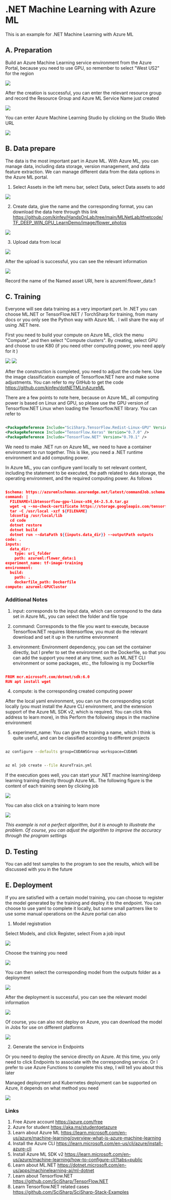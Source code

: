 # .NET Machine Learning with Azure ML

This is an example for .NET Machine Learning with Azure ML

## **A. Preparation**

Build an Azure Machine Learning service environment from the Azure Portal, because you need to use GPU, so remember to select "West US2" for the region

<img src="./imgs/01/01.png"/>

After the creation is successful, you can enter the relevant resource group and record the Resource Group and Azure ML Service Name just created

<img src="./imgs/01/02.png"/>

You can enter Azure Machine Learning Studio by clicking on the Studio Web URL

<img src="./imgs/01/03.png"/>
 
## **B. Data prepare**

The data is the most important part in Azure ML. With Azure ML, you can manage data, including data storage, version management, and data feature extraction. We can manage different data from the data options in the Azure ML portal.

1. Select Assets in the left menu bar, select Data, select Data assets to add

<img src="./imgs/02/01.png"/>


2. Create data, give the name and the corresponding format, you can download the data here through this link https://github.com/kinfey/HandsOnLab/tree/main/MLNetLab/tfnetcode/TF_DEEP_WIN_GPU_LearnDemo/image/flower_photos

<img src="./imgs/02/02.png"/>

3. Upload data from local

<img src="./imgs/02/03.png"/>

After the upload is successful, you can see the relevant information

<img src="./imgs/02/04.png"/>

Record the name of the Named asset URI, here is azureml:flower_data:1

## **C. Training**

Everyone will see data training as a very important part. In .NET you can choose ML.NET or TensorFlow.NET / TorchSharp for training, from many docs or you only see the Python way with Azure ML . I will share the way of using .NET here.

First you need to build your compute on Azure ML, click the menu "Compute", and then select "Compute clusters". By creating, select GPU and choose to use K80 (if you need other computing power, you need apply for it )

<img src="./imgs/03/01.png"/>

<img src="./imgs/03/02.png"/>

After the construction is completed, you need to adjust the code here. Use the image classification example of Tensorflow.NET here and make some adjustments. You can refer to my GitHub to get the code https://github.com/kinfey/dotNETMLinAzureML 

There are a few points to note here, because on Azure ML, all computing power is based on Linux and GPU, so please use the GPU version of Tensorflow.NET Linux when loading the Tensorflow.NET library. You can refer to

````xml

<PackageReference Include="SciSharp.TensorFlow.Redist-Linux-GPU" Version="2.5.0" />
<PackageReference Include="TensorFlow.Keras" Version="0.7.0" />
<PackageReference Include="TensorFlow.NET" Version="0.70.1" />

````

We need to make .NET run on Azure ML, we need to have a container environment to run together. This is like, you need a .NET runtime environment and add computing power.

In Azure ML, you can configure yaml locally to set relevant content, including the statement to be executed, the path related to data storage, the operating environment, and the required computing power. As follows


```json

$schema: https://azuremlschemas.azureedge.net/latest/commandJob.schema.json
command: |
  FILENAME=libtensorflow-gpu-linux-x86_64-2.5.0.tar.gz
  wget -q --no-check-certificate https://storage.googleapis.com/tensorflow/libtensorflow/${FILENAME}
  tar -C /usr/local -xzf ${FILENAME}
  ldconfig /usr/local/lib
  cd code
  dotnet restore
  dotnet build
  dotnet run --dataPath ${{inputs.data_dir}} --outputPath outputs 
code: .
inputs:
  data_dir:
    type: uri_folder
    path: azureml:flower_data:1
experiment_name: tf-image-training
environment: 
  build:
    path: .
    dockerfile_path: Dockerfile
compute: azureml:GPUCluster

```

### **Additional Notes**

1. input: corresponds to the input data, which can correspond to the data set in Azure ML, you can select the folder and file type

2. command: Corresponds to the file you want to execute, because Tensorflow.NET requires libtensorflow, you must do the relevant download and set it up in the runtime environment

3. environment: Environment dependency, you can set the container directly, but I prefer to set the environment on the Dockerfile, so that you can add the support you need at any time, such as ML.NET CLI environment or some packages, etc., the following is my Dockerfile

````json

FROM mcr.microsoft.com/dotnet/sdk:6.0
RUN apt install wget

````

4. compute: is the corresponding created computing power

After the local yaml environment, you can run the corresponding script locally (you must install the Azure CLI environment, and the extension support of the Azure ML SDK v2, which is required. You can click this address to learn more), in this Perform the following steps in the machine environment

5. experiment_name: You can give the training a name, which I think is quite useful, and can be classified according to different projects

```cmd

az configure --defaults group=CUDAWSGroup workspace=CUDAWS

````

```cmd

az ml job create --file AzureTrain.yml

````

If the execution goes well, you can start your .NET machine learning/deep learning training directly through Azure ML. The following figure is the content of each training seen by clicking job

<img src="./imgs/03/03.png"/>

You can also click on a training to learn more

<img src="./imgs/03/04.png"/>

*This example is not a perfect algorithm, but it is enough to illustrate the problem. Of course, you can adjust the algorithm to improve the accuracy through the program settings*


## **D. Testing**

You can add test samples to the program to see the results, which will be discussed with you in the future

## **E. Deployment**

If you are satisfied with a certain model training, you can choose to register the model generated by the training and deploy it to the endpoint. You can choose to use yaml to complete it locally, but some small partners like to use some manual operations on the Azure portal can also

1. Model registration

Select Models, and click Register, select From a job input

<img src="./imgs/04/01.png"/>

Choose the training you need

<img src="./imgs/04/02.png"/>

You can then select the corresponding model from the outputs folder as a deployment

<img src="./imgs/04/03.png"/>

After the deployment is successful, you can see the relevant model information

<img src="./imgs/04/04.png"/>

Of course, you can also not deploy on Azure, you can download the model in Jobs for use on different platforms

<img src="./imgs/04/05.png"/>


2. Generate the service in Endpoints

Or you need to deploy the service directly on Azure. At this time, you only need to click Endpoints to associate with the corresponding service. Or I prefer to use Azure Functions to complete this step, I will tell you about this later

Managed deployment and Kubernetes deployment can be supported on Azure, it depends on what method you need

<img src="./imgs/04/06.png"/>


### **Links**

1. Free Azure account  https://azure.com/free
2. Azure for student https://aka.ms/studentgetazure
3. Learn about Azure ML https://learn.microsoft.com/en-us/azure/machine-learning/overview-what-is-azure-machine-learning
4. Install the Azure CLI https://learn.microsoft.com/en-us/cli/azure/install-azure-cli
5. Install Azure ML SDK v2 https://learn.microsoft.com/en-us/azure/machine-learning/how-to-configure-cli?tabs=public
6. Learn about ML.NET https://dotnet.microsoft.com/en-us/apps/machinelearning-ai/ml-dotnet
7. Learn about Tensorflow.NET https://github.com/SciSharp/TensorFlow.NET
8. Learn Tensorflow.NET related cases https://github.com/SciSharp/SciSharp-Stack-Examples